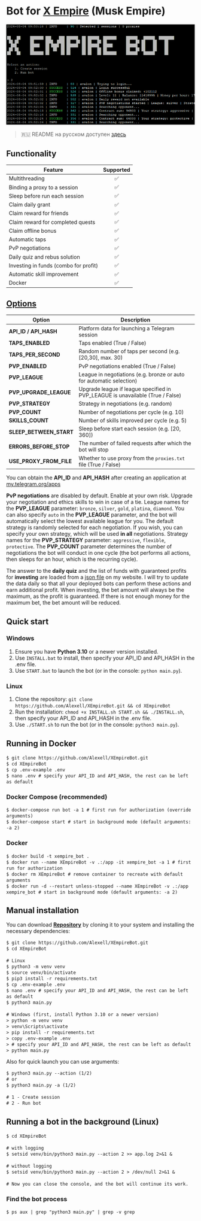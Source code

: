 # Bot for [X Empire](https://alexell.pro/cc/xempire) (Musk Empire)

![img1](.github/images/demo.png)

> 🇷🇺 README на русском доступен [здесь](README-RU.md)

## Functionality
| Feature                               | Supported  |
|---------------------------------------|:----------:|
| Multithreading                        |     ✅     |
| Binding a proxy to a session          |     ✅     |
| Sleep before run each session         |     ✅     |
| Claim daily grant                     |     ✅     |
| Claim reward for friends              |     ✅     |
| Claim reward for completed quests     |     ✅     |
| Claim offline bonus                   |     ✅     |
| Automatic taps                        |     ✅     |
| PvP negotiations                      |     ✅     |
| Daily quiz and rebus solution         |     ✅     |
| Investing in funds (combo for profit) |     ✅     |
| Automatic skill improvement           |     ✅     |
| Docker                                |     ✅     |

## [Options](https://github.com/Alexell/XEmpireBot/blob/main/.env-example)
| Option                  | Description                                                                        |
|-------------------------|------------------------------------------------------------------------------------|
| **API_ID / API_HASH**   | Platform data for launching a Telegram session                                     |
| **TAPS_ENABLED**        | Taps enabled (True / False)                                                        |
| **TAPS_PER_SECOND**     | Random number of taps per second (e.g. [20,30], max. 30)                           |
| **PVP_ENABLED**         | PvP negotiations enabled (True / False)                                            |
| **PVP_LEAGUE**          | League in negotiations (e.g. bronze or auto for automatic selection)               |
| **PVP_UPGRADE_LEAGUE**  | Upgrade league if league specified in PVP_LEAGUE is unavailable (True / False)     |
| **PVP_STRATEGY**        | Strategy in negotiations (e.g. random)                                             |
| **PVP_COUNT**           | Number of negotiations per cycle (e.g. 10)                                         |
| **SKILLS_COUNT**        | Number of skills improved per cycle (e.g. 5)                                       |
| **SLEEP_BETWEEN_START** | Sleep before start each session (e.g. [20, 360])                                   |
| **ERRORS_BEFORE_STOP**  | The number of failed requests after which the bot will stop                        |
| **USE_PROXY_FROM_FILE** | Whether to use proxy from the `proxies.txt` file (True / False)                    |

You can obtain the **API_ID** and **API_HASH** after creating an application at [my.telegram.org/apps](https://my.telegram.org/apps)

**PvP negotiations** are disabled by default. Enable at your own risk. Upgrade your negotiation and ethics skills to win in case of a tie. League names for the **PVP_LEAGUE** parameter: `bronze`, `silver`, `gold`, `platina`, `diamond`. You can also specify `auto` in the **PVP_LEAGUE** parameter, and the bot will automatically select the lowest available league for you. The default strategy is randomly selected for each negotiation. If you wish, you can specify your own strategy, which will be used **in all** negotiations. Strategy names for the **PVP_STRATEGY** parameter: `aggressive`, `flexible`, `protective`. The **PVP_COUNT** parameter determines the number of negotiations the bot will conduct in one cycle (the bot performs all actions, then sleeps for an hour, which is the recurring cycle).

The answer to the **daily quiz** and the list of funds with guaranteed profits for **investing** are loaded from a [json file](https://alexell.pro/crypto/x-empire/data.json) on my website. I will try to update the data daily so that all your deployed bots can perform these actions and earn additional profit. When investing, the bet amount will always be the maximum, as the profit is guaranteed. If there is not enough money for the maximum bet, the bet amount will be reduced.

## Quick start
### Windows
1. Ensure you have **Python 3.10** or a newer version installed.
2. Use `INSTALL.bat` to install, then specify your API_ID and API_HASH in the .env file.
3. Use `START.bat` to launch the bot (or in the console: `python main.py`).

### Linux
1. Clone the repository: `git clone https://github.com/Alexell/XEmpireBot.git && cd XEmpireBot`
2. Run the installation: `chmod +x INSTALL.sh START.sh && ./INSTALL.sh`, then specify your API_ID and API_HASH in the .env file.
3. Use `./START.sh` to run the bot (or in the console: `python3 main.py`).

## Running in Docker
```
$ git clone https://github.com/Alexell/XEmpireBot.git
$ cd XEmpireBot
$ cp .env-example .env
$ nano .env # specify your API_ID and API_HASH, the rest can be left as default
```
### Docker Compose (recommended)
```
$ docker-compose run bot -a 1 # first run for authorization (override arguments)
$ docker-compose start # start in background mode (default arguments: -a 2)
```
### Docker
```
$ docker build -t xempire_bot .
$ docker run --name XEmpireBot -v .:/app -it xempire_bot -a 1 # first run for authorization
$ docker rm XEmpireBot # remove container to recreate with default arguments
$ docker run -d --restart unless-stopped --name XEmpireBot -v .:/app xempire_bot # start in background mode (default arguments: -a 2)
```

## Manual installation
You can download [**Repository**](https://github.com/Alexell/XEmpireBot) by cloning it to your system and installing the necessary dependencies:
```
$ git clone https://github.com/Alexell/XEmpireBot.git
$ cd XEmpireBot

# Linux
$ python3 -m venv venv
$ source venv/bin/activate
$ pip3 install -r requirements.txt
$ cp .env-example .env
$ nano .env # specify your API_ID and API_HASH, the rest can be left as default
$ python3 main.py

# Windows (first, install Python 3.10 or a newer version)
> python -m venv venv
> venv\Scripts\activate
> pip install -r requirements.txt
> copy .env-example .env
> # specify your API_ID and API_HASH, the rest can be left as default
> python main.py
```

Also for quick launch you can use arguments:
```
$ python3 main.py --action (1/2)
# or
$ python3 main.py -a (1/2)

# 1 - Create session
# 2 - Run bot
```

## Running a bot in the background (Linux)
```
$ cd XEmpireBot

# with logging
$ setsid venv/bin/python3 main.py --action 2 >> app.log 2>&1 &

# without logging
$ setsid venv/bin/python3 main.py --action 2 > /dev/null 2>&1 &

# Now you can close the console, and the bot will continue its work.
```

### Find the bot process
```
$ ps aux | grep "python3 main.py" | grep -v grep
```